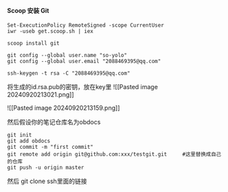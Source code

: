 #### Scoop 安装 Git

```
Set-ExecutionPolicy RemoteSigned -scope CurrentUser
iwr -useb get.scoop.sh | iex
```

```
scoop install git
```

```
git config --global user.name "so-yolo"  
git config --global user.email "2088469395@qq.com"
```

```
ssh-keygen -t rsa -C "2088469395@qq.com"
```

将生成的id.rsa.pub的密钥，放在key里
![[Pasted image 20240920213021.png]]

![[Pasted image 20240920213159.png]]

然后假设你的笔记仓库名为obdocs

```
git init 
git add obdocs
git commit -m "first commit" 
git remote add origin git@github.com:xxx/testgit.git     #这里替换成自己的仓库
git push -u origin master
```

然后 git clone ssh里面的链接